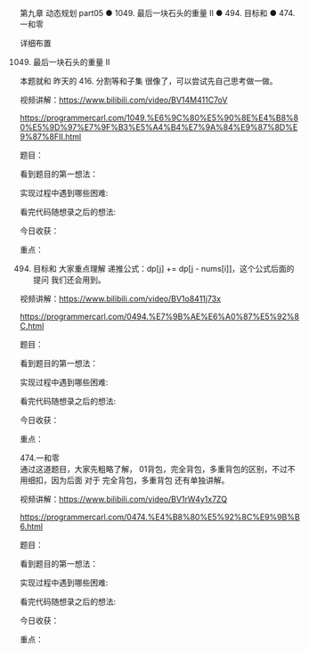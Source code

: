 第九章 动态规划 part05
● 1049. 最后一块石头的重量 II 
● 494. 目标和 
● 474.一和零  

 详细布置 

 1049. 最后一块石头的重量 II 

本题就和 昨天的 416. 分割等和子集 很像了，可以尝试先自己思考做一做。 

视频讲解：https://www.bilibili.com/video/BV14M411C7oV 

https://programmercarl.com/1049.%E6%9C%80%E5%90%8E%E4%B8%80%E5%9D%97%E7%9F%B3%E5%A4%B4%E7%9A%84%E9%87%8D%E9%87%8FII.html  

题目：

看到题目的第一想法：

实现过程中遇到哪些困难: 

看完代码随想录之后的想法:

今日收获：

重点：

 494. 目标和 
大家重点理解 递推公式：dp[j] += dp[j - nums[i]]，这个公式后面的提问 我们还会用到。  

视频讲解：https://www.bilibili.com/video/BV1o8411j73x

https://programmercarl.com/0494.%E7%9B%AE%E6%A0%87%E5%92%8C.html  

题目：

看到题目的第一想法：

实现过程中遇到哪些困难: 

看完代码随想录之后的想法:

今日收获：

重点：


 474.一和零  
通过这道题目，大家先粗略了解， 01背包，完全背包，多重背包的区别，不过不用细扣，因为后面 对于 完全背包，多重背包 还有单独讲解。

视频讲解：https://www.bilibili.com/video/BV1rW4y1x7ZQ 

https://programmercarl.com/0474.%E4%B8%80%E5%92%8C%E9%9B%B6.html  

题目：

看到题目的第一想法：

实现过程中遇到哪些困难: 

看完代码随想录之后的想法:

今日收获：

重点：
